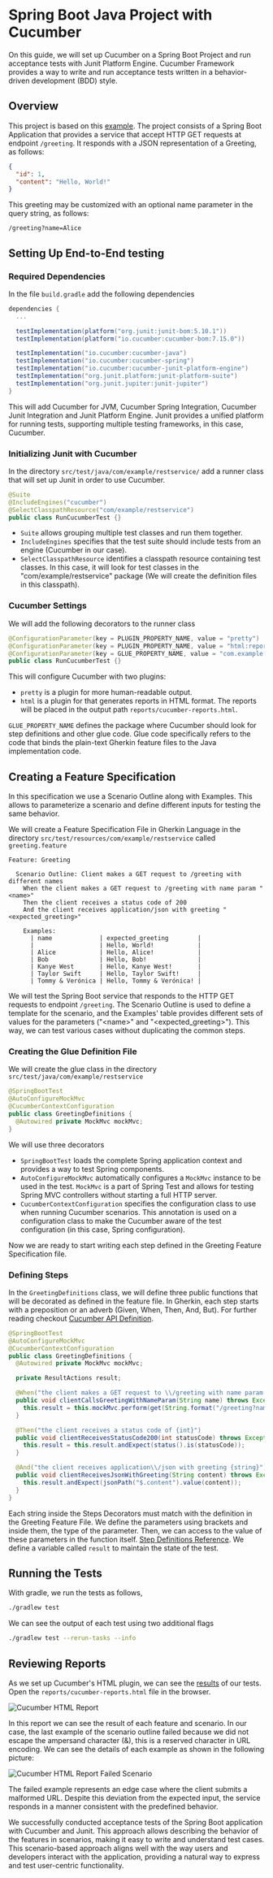 # Spring Boot Java Project with Cucumber

On this guide, we will set up Cucumber on a Spring Boot Project and run acceptance tests with Junit Platform Engine. Cucumber Framework provides a way to write and run acceptance tests written in a behavior-driven development (BDD) style.

## Overview

This project is based on this [example](https://github.com/spring-guides/gs-rest-service/tree/main). The project consists of a Spring Boot Application that provides a service that accept HTTP GET requests at endpoint `/greeting`. It responds with a JSON representation of a Greeting, as follows:

```json
{
  "id": 1,
  "content": "Hello, World!"
}
````

This greeting may be customized with an optional name parameter in the query string, as follows:

```
/greeting?name=Alice
```

## Setting Up End-to-End testing

### Required Dependencies

In the file `build.gradle` add the following dependencies

```gradle
dependencies {
  ...

  testImplementation(platform("org.junit:junit-bom:5.10.1"))
  testImplementation(platform("io.cucumber:cucumber-bom:7.15.0"))

  testImplementation("io.cucumber:cucumber-java")
  testImplementation("io.cucumber:cucumber-spring")
  testImplementation("io.cucumber:cucumber-junit-platform-engine")
  testImplementation("org.junit.platform:junit-platform-suite")
  testImplementation("org.junit.jupiter:junit-jupiter")
}
```

This will add Cucumber for JVM, Cucumber Spring Integration, Cucumber Junit Integration and Junit Platform Engine. Junit provides a unified platform for running tests, supporting multiple testing frameworks, in this case, Cucumber.

### Initializing Junit with Cucumber

In the directory `src/test/java/com/example/restservice/` add a runner class that will set up Junit in order to use Cucumber.

```java
@Suite
@IncludeEngines("cucumber")
@SelectClasspathResource("com/example/restservice")
public class RunCucumberTest {}
```

- `Suite` allows grouping multiple test classes and run them together.
- `IncludeEngines` specifies that the test suite should include tests from an engine (Cucumber in our case).
- `SelectClasspathResource` identifies a classpath resource containing test classes. In this case, it will look for test classes in the "com/example/restservice" package (We will create the definition files in this classpath).

### Cucumber Settings

We will add the following decorators to the runner class

```java
@ConfigurationParameter(key = PLUGIN_PROPERTY_NAME, value = "pretty")
@ConfigurationParameter(key = PLUGIN_PROPERTY_NAME, value = "html:reports/cucumber-reports.html")
@ConfigurationParameter(key = GLUE_PROPERTY_NAME, value = "com.example.restservice")
public class RunCucumberTest {}
```

This will configure Cucumber with two plugins:

- `pretty` is a plugin for more human-readable output.
- `html` is a plugin for that generates reports in HTML format. The reports will be placed in the output path `reports/cucumber-reports.html`.

`GLUE_PROPERTY_NAME` defines the package where Cucumber should look for step definitions and other glue code. Glue code specifically refers to the code that binds the plain-text Gherkin feature files to the Java implementation code.

## Creating a Feature Specification

In this specification we use a Scenario Outline along with Examples. This allows to parameterize a scenario and define different inputs for testing the same behavior.

We will create a Feature Specification File in Gherkin Language in the directory `src/test/resources/com/example/restservice` called `greeting.feature`

```feature
Feature: Greeting

  Scenario Outline: Client makes a GET request to /greeting with different names
    When the client makes a GET request to /greeting with name param "<name>"
    Then the client receives a status code of 200
    And the client receives application/json with greeting "<expected_greeting>"

    Examples:
      | name             | expected_greeting        |
      |                  | Hello, World!            |
      | Alice            | Hello, Alice!            |
      | Bob              | Hello, Bob!              |
      | Kanye West       | Hello, Kanye West!       |
      | Taylor Swift     | Hello, Taylor Swift!     |
      | Tommy & Verónica | Hello, Tommy & Verónica! |
```

We will test the Spring Boot service that responds to the HTTP GET requests to endpoint `/greeting`. The Scenario Outline is used to define a template for the scenario, and the Examples' table provides different sets of values for the parameters ("\<name\>" and "\<expected_greeting\>"). This way, we can test various cases without duplicating the common steps. 

### Creating the Glue Definition File

We will create the glue class in the directory `src/test/java/com/example/restservice`

```java
@SpringBootTest
@AutoConfigureMockMvc
@CucumberContextConfiguration
public class GreetingDefinitions {
  @Autowired private MockMvc mockMvc;
}
```

We will use three decorators

- `SpringBootTest` loads the complete Spring application context and provides a way to test Spring components.
- `AutoConfigureMockMvc` automatically configures a `MockMvc` instance to be used in the test. `MockMvc` is a part of Spring Test and allows for testing Spring MVC controllers without starting a full HTTP server.
- `CucumberContextConfiguration` specifies the configuration class to use when running Cucumber scenarios. This annotation is used on a configuration class to make the Cucumber aware of the test configuration (in this case, Spring configuration).

Now we are ready to start writing each step defined in the Greeting Feature Specification file.

### Defining Steps

In the `GreetingDefinitions` class, we will define three public functions that will be decorated as defined in the feature file. In Gherkin, each step starts with a preposition or an adverb (Given, When, Then, And, But). For further reading checkout [Cucumber API Definition](https://cucumber.io/docs/cucumber/api/?lang=java).

```java
@SpringBootTest
@AutoConfigureMockMvc
@CucumberContextConfiguration
public class GreetingDefinitions {
  @Autowired private MockMvc mockMvc;

  private ResultActions result;

  @When("the client makes a GET request to \\/greeting with name param {string}")
  public void clientCallsGreetingWithNameParam(String name) throws Exception {
    this.result = this.mockMvc.perform(get(String.format("/greeting?name=%s", name)));
  }

  @Then("the client receives a status code of {int}")
  public void clientReceivesStatusCode200(int statusCode) throws Exception {
    this.result = this.result.andExpect(status().is(statusCode));
  }

  @And("the client receives application\\/json with greeting {string}")
  public void clientReceivesJsonWithGreeting(String content) throws Exception {
    this.result.andExpect(jsonPath("$.content").value(content));
  }
}
```

Each string inside the Steps Decorators must match with the definition in the Greeting Feature File. We define the parameters using brackets and inside them, the type of the parameter. Then, we can access to the value of these parameters in the function itself. [Step Definitions Reference](https://cucumber.io/docs/cucumber/step-definitions/?lang=java). We define a variable called `result` to maintain the state of the test. 

## Running the Tests

With gradle, we run the tests as follows,

```sh
./gradlew test
```

We can see the output of each test using two additional flags

```sh
./gradlew test --rerun-tasks --info
```

## Reviewing Reports

As we set up Cucumber's HTML plugin, we can see the [results](https://carlosarguelles.github.io/cucumber-spring-boot-e2e-testing/cucumber-reports.html) of our tests. Open the `reports/cucumber-reports.html` file in the browser.

![Cucumber HTML Report](https://github.com/carlosarguelles/cucumber-spring-boot-e2e-testing/assets/70742476/a9397c14-09bf-48c1-84e7-8f6c31d1a5c1)

In this report we can see the result of each feature and scenario. In our case, the last example of the scenario outline failed because we did not escape the ampersand character (&), this is a reserved character in URL encoding. We can see the details of each example as shown in the following picture:

![Cucumber HTML Report Failed Scenario](https://github.com/carlosarguelles/cucumber-spring-boot-e2e-testing/assets/70742476/3048d5ea-d188-4ff2-add9-2224f73066a4)

The failed example represents an edge case where the client submits a malformed URL. Despite this deviation from the expected input, the service responds in a manner consistent with the predefined behavior.

We successfully conducted acceptance tests of the Spring Boot application with Cucumber and Junit. This approach allows describing the behavior of the features in scenarios, making it easy to write and understand test cases. This scenario-based approach aligns well with the way users and developers interact with the application, providing a natural way to express and test user-centric functionality.
